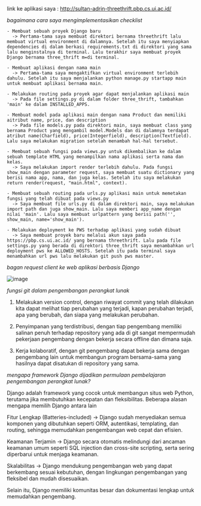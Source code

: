 link ke aplikasi saya : http://sultan-adrin-threethrift.pbp.cs.ui.ac.id/


*bagaimana cara saya mengimplementasikan checklist*

    - Membuat sebuah proyek Django baru
      -> Pertama-tama saya membuat direktori bernama threethrift lalu membuat virtual environment di dalamnya. Setelah itu saya menyiapkan dependencies di dalam berkasi requirements.txt di direktori yang sama lalu menginstalnya di terminal. Lalu terakhir saya membuat proyek Django bernama three_thrift m=di terminal.

    - Membuat aplikasi dengan nama main
      -> Pertama-tama saya mengaktifkan virtual environment terlebih dahulu. Setelah itu saya menjalankan python manage.py startapp main untuk membuat aplikasi bernama main.

    - Melakukan routing pada proyek agar dapat menjalankan aplikasi main
      -> Pada file settings.py di dalam folder three_thrift, tambahkan 'main' ke dalam INSTALLED_APPS.

    - Membuat model pada aplikasi main dengan nama Product dan memiliki aitribut name, price, dan description
      -> Pada file models.py pada direktori main, saya membuat class yang bernama Product yang mengambil model.Models dan di dalamnya terdapat atribut name(Charfield), price(Integerfield), description(Textfield). Lalu saya melakukan migration setelah menambah hal-hal tersebut.

    - Membuat sebuah fungsi pada views.py untuk dikembalikan ke dalam sebuah template HTML yang menampilkan nama aplikasi serta nama dan kelas.
      -> Saya melakukan import render terlebih dahulu. Pada fungsi show_main dengan parameter request, saya membuat suatu dictionary yang berisi nama app, nama, dan juga kelas. Setelah itu saya melakukan return render(request, "main.html", context).

    - Membuat sebuah routing pada urls.py aplikasi main untuk memetakan fungsi yang telah dibuat pada views.py
      -> Saya membuat file urls.py di dalam direktori main, saya melakukan import path dan juga show_main. Lalu saya memberi app_name dengan nilai 'main'. Lalu saya membuat urlpattern yang berisi path('', show_main, name='show_main').

    - Melakukan deployment ke PWS terhadap aplikasi yang sudah dibuat
      -> Saya membuat proyek baru melalui akun saya pada https://pbp.cs.ui.ac.id/ yang bernama threethrift. Lalu pada file settings.py yang berada di direktori three_thrift saya menambahkan url deployment pws ke ALLOWED_HOSTS. Setelah itu pada terminal saya menambahkan url pws lalu melakukan git push pws master.

*bagan request client ke web aplikasi berbasis Django*


![image](https://drive.google.com/uc?export=view&id=1y_lcjwvPQrYxBirCz6I5LQjLT8BBP55A)

*fungsi git dalam pengembangan perangkat lunak*

  1. Melakukan version control, dengan riwayat commit yang telah dilakukan kita dapat melihat tiap perubahan yang terjadi, kapan perubahan terjadi, apa yang berubah, dan siapa yang melakukan perubahan.

  2. Penyimpanan yang terdistribusi, dengan tiap pengembang memiliki salinan penuh terhadap repository yang ada di git sangat mempermudah pekerjaan pengembang dengan bekerja secara offline dan dimana saja.

  3. Kerja kolaboratif, dengan git pengembang dapat bekerja sama dengan pengembang lain untuk membangun program bersama-sama yang hasilnya dapat disatukan di repository yang sama.

*mengapa framework Django dijadikan permulaan pembelajaran pengembangan perangkat lunak?*

  Django adalah framework yang cocok untuk membangun situs web Python, terutama jika membutuhkan kecepatan dan fleksibilitas. Beberapa alasan mengapa memilih Django antara lain

Fitur Lengkap (Batteries-included)
  -> Django sudah menyediakan semua komponen yang dibutuhkan seperti ORM, autentikasi, templating, dan routing, sehingga memudahkan pengembangan web cepat dan efisien.

Keamanan Terjamin
  -> Django secara otomatis melindungi dari ancaman keamanan umum seperti SQL injection dan cross-site scripting, serta sering diperbarui untuk menjaga keamanan.

Skalabilitas
  -> Django mendukung pengembangan web yang dapat berkembang sesuai kebutuhan, dengan lingkungan pengembangan yang fleksibel dan mudah disesuaikan.

  Selain itu, Django memiliki komunitas besar dan dokumentasi lengkap untuk memudahkan pengembang.
